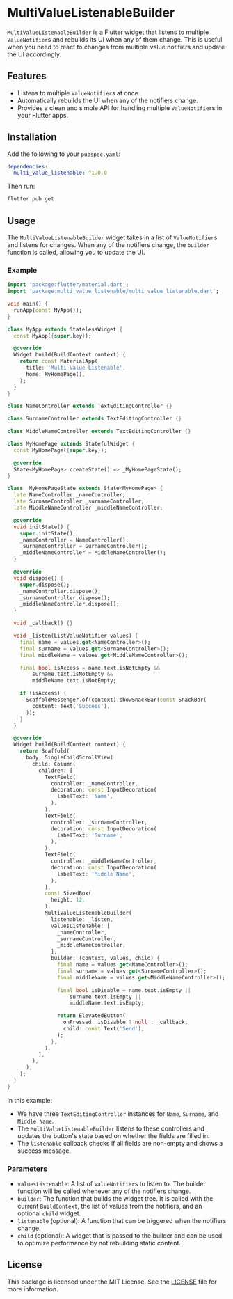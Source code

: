 # MultiValueListenableBuilder

`MultiValueListenableBuilder` is a Flutter widget that listens to multiple `ValueNotifier`s and rebuilds its UI when any of them change. This is useful when you need to react to changes from multiple value notifiers and update the UI accordingly.

## Features

- Listens to multiple `ValueNotifier`s at once.
- Automatically rebuilds the UI when any of the notifiers change.
- Provides a clean and simple API for handling multiple `ValueNotifier`s in your Flutter apps.

## Installation

Add the following to your `pubspec.yaml`:

```yaml
dependencies:
  multi_value_listenable: ^1.0.0
```

Then run:

```bash
flutter pub get
```

## Usage

The `MultiValueListenableBuilder` widget takes in a list of `ValueNotifier`s and listens for changes. When any of the notifiers change, the `builder` function is called, allowing you to update the UI.

### Example

```dart
import 'package:flutter/material.dart';
import 'package:multi_value_listenable/multi_value_listenable.dart';

void main() {
  runApp(const MyApp());
}

class MyApp extends StatelessWidget {
  const MyApp({super.key});

  @override
  Widget build(BuildContext context) {
    return const MaterialApp(
      title: 'Multi Value Listenable',
      home: MyHomePage(),
    );
  }
}

class NameController extends TextEditingController {}

class SurnameController extends TextEditingController {}

class MiddleNameController extends TextEditingController {}

class MyHomePage extends StatefulWidget {
  const MyHomePage({super.key});

  @override
  State<MyHomePage> createState() => _MyHomePageState();
}

class _MyHomePageState extends State<MyHomePage> {
  late NameController _nameController;
  late SurnameController _surnameController;
  late MiddleNameController _middleNameController;

  @override
  void initState() {
    super.initState();
    _nameController = NameController();
    _surnameController = SurnameController();
    _middleNameController = MiddleNameController();
  }

  @override
  void dispose() {
    super.dispose();
    _nameController.dispose();
    _surnameController.dispose();
    _middleNameController.dispose();
  }

  void _callback() {}

  void _listen(ListValueNotifier values) {
    final name = values.get<NameController>();
    final surname = values.get<SurnameController>();
    final middleName = values.get<MiddleNameController>();

    final bool isAccess = name.text.isNotEmpty &&
        surname.text.isNotEmpty &&
        middleName.text.isNotEmpty;

    if (isAccess) {
      ScaffoldMessenger.of(context).showSnackBar(const SnackBar(
        content: Text('Success'),
      ));
    }
  }

  @override
  Widget build(BuildContext context) {
    return Scaffold(
      body: SingleChildScrollView(
        child: Column(
          children: [
            TextField(
              controller: _nameController,
              decoration: const InputDecoration(
                labelText: 'Name',
              ),
            ),
            TextField(
              controller: _surnameController,
              decoration: const InputDecoration(
                labelText: 'Surname',
              ),
            ),
            TextField(
              controller: _middleNameController,
              decoration: const InputDecoration(
                labelText: 'Middle Name',
              ),
            ),
            const SizedBox(
              height: 12,
            ),
            MultiValueListenableBuilder(
              listenable: _listen,
              valuesListenable: [
                _nameController,
                _surnameController,
                _middleNameController,
              ],
              builder: (context, values, child) {
                final name = values.get<NameController>();
                final surname = values.get<SurnameController>();
                final middleName = values.get<MiddleNameController>();

                final bool isDisable = name.text.isEmpty ||
                    surname.text.isEmpty ||
                    middleName.text.isEmpty;

                return ElevatedButton(
                  onPressed: isDisable ? null : _callback,
                  child: const Text('Send'),
                );
              },
            ),
          ],
        ),
      ),
    );
  }
}
```

In this example:
- We have three `TextEditingController` instances for `Name`, `Surname`, and `Middle Name`.
- The `MultiValueListenableBuilder` listens to these controllers and updates the button's state based on whether the fields are filled in.
- The `listenable` callback checks if all fields are non-empty and shows a success message.

### Parameters

- `valuesListenable`: A list of `ValueNotifier`s to listen to. The builder function will be called whenever any of the notifiers change.
- `builder`: The function that builds the widget tree. It is called with the current `BuildContext`, the list of values from the notifiers, and an optional `child` widget.
- `listenable` (optional): A function that can be triggered when the notifiers change.
- `child` (optional): A widget that is passed to the builder and can be used to optimize performance by not rebuilding static content.

## License

This package is licensed under the MIT License. See the [LICENSE](./LICENSE) file for more information.